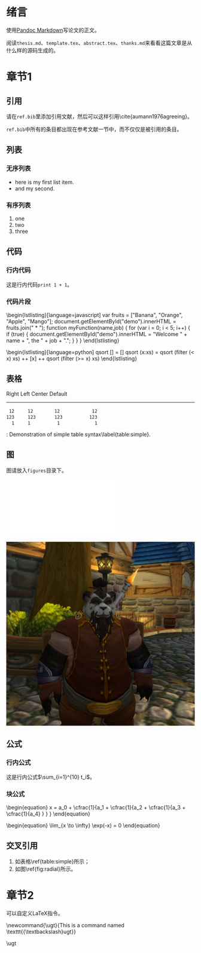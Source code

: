 # 绪言

使用[Pandoc Markdown][pandoc]写论文的正文。

[pandoc]: http://johnmacfarlane.net/pandoc/README.html

阅读`thesis.md`、`template.tex`、`abstract.tex`、`thanks.md`来看看这篇文章是从什么样的源码生成的。

# 章节1

## 引用

请在`ref.bib`里添加引用文献，然后可以这样引用\cite{aumann1976agreeing}。

`ref.bib`中所有的条目都出现在参考文献一节中，而不仅仅是被引用的条目。

## 列表

### 无序列表

* here is my first list item.
* and my second.

### 有序列表

1.  one
2.  two
3.  three

## 代码

### 行内代码

这是行内代码`print 1 + 1`。

### 代码片段

\begin{lstlisting}[language=javascript]
var fruits = ["Banana", "Orange", "Apple", "Mango"];
document.getElementById("demo").innerHTML = fruits.join(" * ");
function myFunction(name,job) {
    for (var i = 0; i < 5; i++) {
        if (true) {
            document.getElementById("demo").innerHTML =
            "Welcome " + name + ", the " + job + ".";
        }
    }
}
\end{lstlisting}

\begin{lstlisting}[language=python]
qsort []     = []
qsort (x:xs) = qsort (filter (< x) xs) ++ [x] ++
               qsort (filter (>= x) xs)
\end{lstlisting}

## 表格

  Right     Left     Center     Default
-------     ------ ----------   -------
     12     12        12            12
    123     123       123          123
      1     1          1             1

: Demonstration of simple table syntax\label{table:simple}.

## 图

图请放入`figures`目录下。

![图示例\label{fig:radial}](figures/radial.pdf)

![图PNG示例\label{fig:pngtest}](figures/pngtest.png)

## 公式

### 行内公式

这是行内公式$\sum_{i=1}^{10} t_i$。

### 块公式

\begin{equation}
  x = a_0 + \cfrac{1}{a_1
          + \cfrac{1}{a_2
          + \cfrac{1}{a_3 + \cfrac{1}{a_4} } } }
\end{equation}

\begin{equation}
  \lim_{x \to \infty} \exp(-x) = 0
\end{equation}

## 交叉引用

1. 如表格\ref{table:simple}所示；
2. 如图\ref{fig:radial}所示。

<!-- 这是一个注释 -->

# 章节2

可以自定义LaTeX指令。

\newcommand{\ugt}{This is a command named \texttt{{\textbackslash}ugt}}

\ugt
